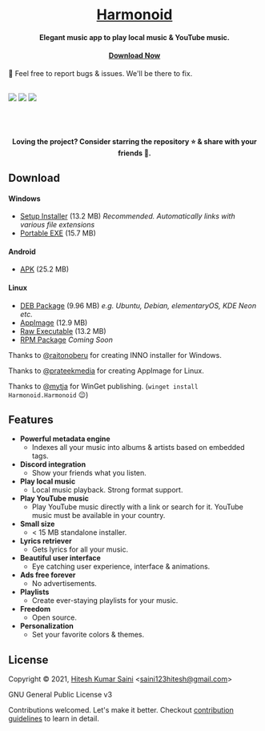 <h1 align="center"><a href="https://github.com/alexmercerind/harmonoid">Harmonoid</a></h1>
<h4 align="center">Elegant music app to play local music & YouTube music.</h4>

<h4 align="center"><a href='#download'>Download Now</a></h4>

🏁 Feel free to report bugs & issues. We'll be there to fix.
<br></br>


![](https://github.com/harmonoid/harmonoid/blob/assets/harmonoid/windows-final-0.jpg?raw=true)
![](https://github.com/harmonoid/harmonoid/blob/assets/harmonoid/windows-final-1.jpg?raw=true)
![](https://github.com/harmonoid/harmonoid/blob/assets/harmonoid/android-final-0.jpg?raw=true)

<br></br>

<h4  align="center">Loving the project? Consider starring the repository ⭐ & share with your friends 💜.</h4>

## Download

#### **Windows**

- [Setup Installer](https://github.com/harmonoid/harmonoid/releases/latest/download/harmonoid-windows-setup.exe) (13.2 MB) _Recommended. Automatically links with various file extensions_
- [Portable EXE](https://github.com/harmonoid/harmonoid/releases/latest/download/harmonoid-windows-exe.zip) (15.7 MB)

#### **Android**

- [APK](https://github.com/harmonoid/harmonoid/releases/latest/download/harmonoid-android.apk) (25.2 MB)

#### **Linux**

- [DEB Package](https://github.com/harmonoid/harmonoid/releases/latest/download/harmonoid-linux-x86_64.deb) (9.96 MB) _e.g. Ubuntu, Debian, elementaryOS, KDE Neon etc._
- [AppImage](https://github.com/harmonoid/harmonoid/releases/latest/download/harmonoid-linux-x86_64.AppImage) (12.9 MB)
- [Raw Executable](https://github.com/harmonoid/harmonoid/releases/latest/download/harmonoid-linux-x86_64.tar.gz) (13.2 MB)
- [RPM Package](#) _Coming Soon_

Thanks to [@raitonoberu](https://github.com/raitonoberu) for creating INNO installer for Windows.

Thanks to [@prateekmedia](https://github.com/prateekmedia) for creating AppImage for Linux.

Thanks to [@mytja](https://github.com/mytja) for WinGet publishing. (`winget install Harmonoid.Harmonoid` 😉)


## Features

- **Powerful metadata engine**
  - Indexes all your music into albums & artists based on embedded tags.
- **Discord integration**
  - Show your friends what you listen.
- **Play local music**
  - Local music playback. Strong format support.
- **Play YouTube music**
  - Play YouTube music directly with a link or search for it. YouTube music must be available in your country.
- **Small size**
  - < 15 MB standalone installer.
- **Lyrics retriever**
  - Gets lyrics for all your music.
- **Beautiful user interface**
  - Eye catching user experience, interface & animations.
- **Ads free forever**
  - No advertisements.
- **Playlists**
  - Create ever-staying playlists for your music.
- **Freedom**
  - Open source.
- **Personalization**
  - Set your favorite colors & themes.

## License

Copyright © 2021, [Hitesh Kumar Saini](https://github.com/alexmercerind) <[saini123hitesh@gmail.com](mailto:saini123hitesh@gmail.com)>

GNU General Public License v3

Contributions welcomed. Let's make it better.
Checkout [contribution guidelines](https://github.com/harmonoid/harmonoid/blob/master/CONTRIBUTING.md) to learn in detail.
